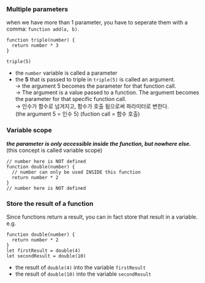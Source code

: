 ### Multiple parameters

when we have more than 1 parameter, you have to seperate them with a comma: ```function add(a, b)```.


```
function triple(number) {
  return number * 3
}

triple(5)
```
- the ```number``` variable is called a parameter
- the **5** that is passed to triple in ```triple(5)``` is called an argument.  
-> the argument 5 becomes the parameter for that function call.   
-> The argument is a value passed to a function. The argument becomes the parameter for that specific function call.    
-> 인수가 함수로 넘겨지고, 함수가 호출 됨으로써 파라미터로 변한다.   
(the argument 5 = 인수 5) (fuction call = 함수 호출)      


### Variable scope
***the parameter is only accessible inside the function, but nowhere else.***(this concept is called variable scope)
```
// number here is NOT defined
function double(number) {
  // number can only be used INSIDE this function
  return number * 2
}
// number here is NOT defined
```

### Store the result of a function
Since functions return a result, you can in fact store that result in a variable.     
e.g.  
```
function double(number) {
  return number * 2
}
let firstResult = double(4)
let secondResult = double(10)
```
- the result of ```double(4)``` into the variable ```firstResult```
- the result of ```double(10)``` into the variable ```secondResult```






